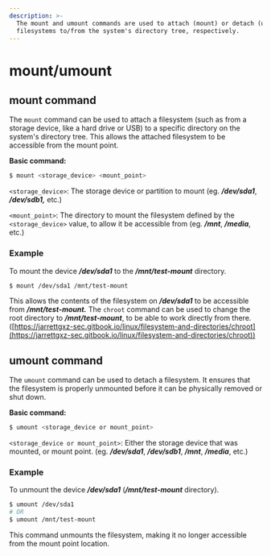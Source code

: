 ```yaml
---
description: >-
  The mount and umount commands are used to attach (mount) or detach (unmount)
  filesystems to/from the system's directory tree, respectively.
---
```


# mount/umount

## mount command

The `mount` command can be used to attach a filesystem (such as from a storage device, like a hard drive or USB) to a specific directory on the system's directory tree. This allows the attached filesystem to be accessible from the mount point.&#x20;

**Basic command:**

```bash
$ mount <storage_device> <mount_point> 
```

`<storage_device>`: The storage device or partition to mount (eg. _**/dev/sda1**_, _**/dev/sdb1,**_ etc.)

`<mount_point>`: The directory to mount the filesystem defined by the `<storage_device>` value, to allow it be accessible from (eg. _**/mnt**_, _**/media**_, etc.)

### Example

To mount the device _**/dev/sda1**_ to the _**/mnt/test-mount**_ directory.&#x20;

```bash
$ mount /dev/sda1 /mnt/test-mount
```

This allows the contents of the filesystem on _**/dev/sda1**_ to be accessible from _**/mnt/test-mount.**_ The `chroot` command can be used to change the root directory to _**/mnt/test-mount**_, to be able to work directly from there. ([https://jarrettgxz-sec.gitbook.io/linux/filesystem-and-directories/chroot](https://jarrettgxz-sec.gitbook.io/linux/filesystem-and-directories/chroot))



## umount command

The `umount` command can be used to detach a filesystem. It ensures that the filesystem is properly unmounted before it can be physically removed or shut down.

**Basic command:**

```bash
$ umount <storage_device or mount_point> 
```

`<storage_device or mount_point>`:  Either the storage device that was mounted, or mount point. (eg.   _**/dev/sda1**_, _**/dev/sdb1**_, _**/mnt**_, _**/media**_, etc.)

### Example

To unmount the device _**/dev/sda1**_ (_**/mnt/test-mount**_ directory).&#x20;

```bash
$ umount /dev/sda1 
# OR
$ umount /mnt/test-mount
```

This command unmounts the filesystem, making it no longer accessible from the mount point location.

